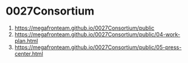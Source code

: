 # 0027Consortium
 
1. <https://megafronteam.github.io/0027Consortium/public>
2. <https://megafronteam.github.io/0027Consortium/public/04-work-plan.html>
3. <https://megafronteam.github.io/0027Consortium/public/05-press-center.html>
